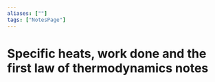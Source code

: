 ```yaml
---
aliases: [""]
tags: ["NotesPage"]
---
```


# Specific heats, work done and the first law of thermodynamics notes

